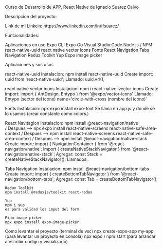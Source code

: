 Curso de Desarrollo de APP, React Native de Ignacio Suarez Calvo

Descripcion del proyecto:

Link de mi Linkein: https://www.linkedin.com/in/ifsuarez/

Funcionalidades:

Aplicaciones en uso
  Expo CLI 
  Expo Go
  Visual Studio Code
  Node js / NPM
  react-native-uuid 
  react native vector icons
  Fonts
  React Navigation
  Tabs Navigation
  Redux Toolkit
  Yup
  Expo image picker

  Aplicaciones y sus usos
  
  react-native-uuid
    Instalacion: npm install react-native-uuid
    Create import: uuid from 'react-native-uuid';
    Llamado: uuid.v4(),
  
  react native vector icons
    Instalacion: npm i react-native-vector-icons
    Create import: import { AntDesign, Entypo } from '@expo/vector-icons'
    Llamado: Entypo (sector del icono) name='circle-with-cross (nombre del icono)' 

  Fonts
    Instalacion: npx expo install expo-font
    Se llama en app.js y donde se lo usamos (crear constante como colors.)

  React Navitagion
    Instalacion: npm install @react-navigation/native  
                / Despues --> npx expo install react-native-screens react-native-safe-area-context 
                / Despues --> npm install react-native-screens react-native-safe-area-context
                / Despues --> npm install @react-navigation/native-stack
    Create import: import { NavigationContainer } from '@react-navigation/native'; import { createNativeStackNavigator } from '@react-navigation/native-stack';
    Agregar: const Stack = createNativeStackNavigator();
    Llamados: <!-- <NavigationContainer>{/* Rest of your app code */}</NavigationContainer>  <Stack.Screen name="Details" component={DetailsScreen} / --> 

  Tabs Navigation
    Instalacion: npm install @react-navigation/bottom-tabs
    Create import: import { createBottomTabNavigator } from '@react-navigation/bottom-tabs';
    Agregar: const Tab = createBottomTabNavigator();

    Redux Toolkit
    npm install @reduxjs/toolkit react-redux

    Yup
    npm i yup
    es para validad los imput del form

    Expo image picker
    npx expo install expo-image-picker

Como levantar el proyecto (terminal de vsc)
  npx create-expo-app my-app (para levantar un proyecto en consola)
  npx expo / npm start (para arrancar a escribir codigo y visualizarlo)
